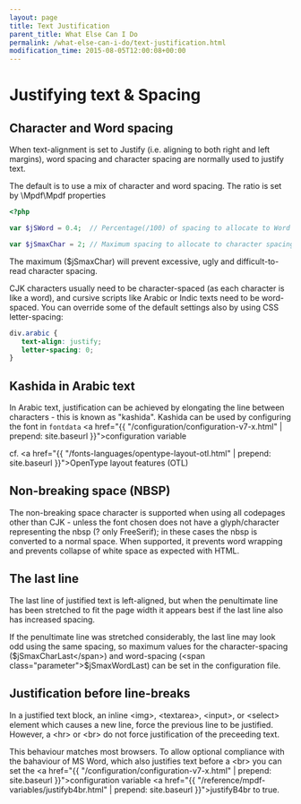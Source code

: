 ```yaml
---
layout: page
title: Text Justification
parent_title: What Else Can I Do
permalink: /what-else-can-i-do/text-justification.html
modification_time: 2015-08-05T12:00:08+00:00
---
```


# Justifying text &amp; Spacing

## Character and Word spacing

When text-alignment is set to Justify (i.e. aligning to both right and left margins), 
word spacing and character spacing are normally used to justify text.

The default is to use a mix of character and word spacing. The ratio is set by \Mpdf\Mpdf properties

```php
<?php

var $jSWord = 0.4;  // Percentage(/100) of spacing to allocate to Word vs. Character

var $jSmaxChar = 2; // Maximum spacing to allocate to character spacing. (0 = no maximum)

```

The maximum (<span class="parameter">$jSmaxChar</span>) will prevent excessive, ugly 
and difficult-to-read character spacing.

CJK characters usually need to be character-spaced (as each character is like a word), 
and cursive scripts like Arabic or Indic texts need to be word-spaced. You can override some 
of the default settings also by using CSS letter-spacing:

```css
div.arabic {
   text-align: justify;
   letter-spacing: 0;
}

```

## Kashida in Arabic text

In Arabic text, justification can be achieved by elongating the line between characters - this is known as 
"kashida". Kashida can be used by configuring the font in `fontdata` 
<a href="{{ "/configuration/configuration-v7-x.html" | prepend: site.baseurl }}">configuration variable</a> 

cf. <a href="{{ "/fonts-languages/opentype-layout-otl.html" | prepend: site.baseurl }}">OpenType layout features (OTL)</a>

## Non-breaking space (NBSP)

The non-breaking space character is supported when using all codepages other than CJK - unless the font 
chosen does not have a glyph/character representing the nbsp (? only FreeSerif); in these cases the nbsp 
is converted to a normal space. When supported, it prevents word wrapping and prevents collapse of white 
space as expected with HTML.

## The last line

The last line of justified text is left-aligned, but when the penultimate line has been stretched to fit 
the page width it appears best if the last line also has increased spacing.

If the penultimate line was stretched considerably, the last line may look odd using the same spacing, so 
maximum values for the character-spacing (<span class="parameter">$jSmaxCharLast</span>) and word-spacing 
(<span class="parameter">$jSmaxWordLast</span>) can be set in the configuration file.

## Justification before line-breaks

In a justified text block, an inline &lt;img&gt;, &lt;textarea&gt;, &lt;input&gt;, or &lt;select&gt; element 
which causes a new line, force the previous line to be justified. However, a &lt;hr&gt; or &lt;br&gt; do not 
force justification of the preceeding text.

This behaviour matches most browsers. To allow optional compliance with the bahaviour of MS Word, which also 
justifies text before a &lt;br&gt; you can set the 
<a href="{{ "/configuration/configuration-v7-x.html" | prepend: site.baseurl }}">configuration variable</a>
<a href="{{ "/reference/mpdf-variables/justifyb4br.html" | prepend: site.baseurl }}">justifyB4br</a> to true.

